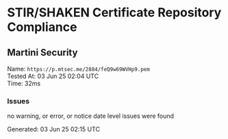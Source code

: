 # STIR/SHAKEN Certificate Repository Compliance

## Martini Security

Name: `https://p.mtsec.me/2884/feQ9w69WVHp9.pem`\
Tested At: 03 Jun 25 02:04 UTC\
Time: 32ms

### Issues

no warning, or error, or notice date level issues were found

Generated: 03 Jun 25 02:15 UTC